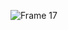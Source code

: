 
![Frame 17](https://github.com/muhammed-jahas/muhammed-jahas/assets/111055088/b5988381-d24f-4e97-954c-bc93e4d52f97)
